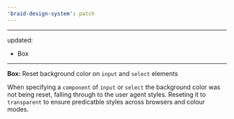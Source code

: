 ```yaml
---
'braid-design-system': patch
---
```


---
updated:
  - Box
---

**Box:** Reset background color on `input` and `select` elements

When specifying a `component` of `input` or `select` the background color was not being reset, falling through to the user agent styles. Reseting it to `transparent` to ensure predicatble styles across browsers and colour modes.

